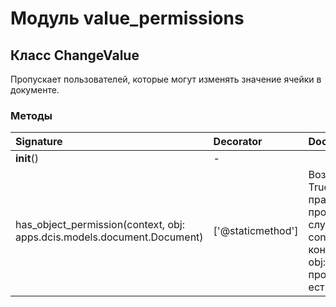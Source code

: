 # Модуль value_permissions



## Класс ChangeValue

Пропускает пользователей, которые могут изменять значение ячейки в документе.

### Методы

| Signature                                                               | Decorator         | Docstring                                                                                                                               |
| :---------------------------------------------------------------------- | :---------------- | :-------------------------------------------------------------------------------------------------------------------------------------- |
| __init__()                                                              | -                 |                                                                                                                                         |
| has_object_permission(context, obj: apps.dcis.models.document.Document) | ['@staticmethod'] | Возвращает True если есть права, False в противном случае.:param context: контекст:param obj: объект для проверки:return: есть ли права |